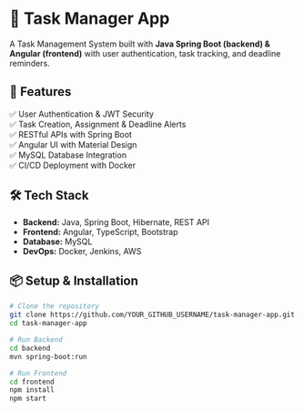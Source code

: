 # 📌 Task Manager App  

A Task Management System built with **Java Spring Boot (backend) & Angular (frontend)** with user authentication, task tracking, and deadline reminders.

## 🚀 Features  
✅ User Authentication & JWT Security  
✅ Task Creation, Assignment & Deadline Alerts  
✅ RESTful APIs with Spring Boot  
✅ Angular UI with Material Design  
✅ MySQL Database Integration  
✅ CI/CD Deployment with Docker  

## 🛠️ Tech Stack  
- **Backend:** Java, Spring Boot, Hibernate, REST API  
- **Frontend:** Angular, TypeScript, Bootstrap  
- **Database:** MySQL  
- **DevOps:** Docker, Jenkins, AWS  

## 📦 Setup & Installation  
```bash
# Clone the repository
git clone https://github.com/YOUR_GITHUB_USERNAME/task-manager-app.git
cd task-manager-app

# Run Backend
cd backend
mvn spring-boot:run

# Run Frontend
cd frontend
npm install
npm start

